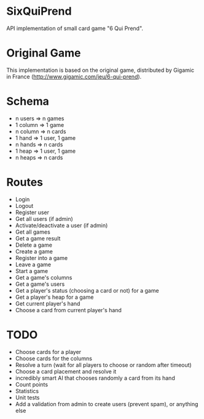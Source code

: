 # SixQuiPrend
API implementation of small card game "6 Qui Prend".

# Original Game
This implementation is based on the original game, distributed by Gigamic in
France (http://www.gigamic.com/jeu/6-qui-prend).

# Schema
* n users => n games
* 1 column => 1 game
* n column => n cards
* 1 hand => 1 user, 1 game
* n hands => n cards
* 1 heap => 1 user, 1 game
* n heaps => n cards

# Routes
* Login
* Logout
* Register user
* Get all users (if admin)
* Activate/deactivate a user (if admin)
* Get all games
* Get a game result
* Delete a game
* Create a game
* Register into a game
* Leave a game
* Start a game
* Get a game's columns
* Get a game's users
* Get a player's status (choosing a card or not) for a game
* Get a player's heap for a game
* Get current player's hand
* Choose a card from current player's hand

# TODO
* Choose cards for a player
* Choose cards for the columns
* Resolve a turn (wait for all players to choose or random after timeout)
* Choose a card placement and resolve it
* incredibly smart AI that chooses randomly a card from its hand
* Count points
* Statistics
* Unit tests
* Add a validation from admin to create users (prevent spam), or anything else
